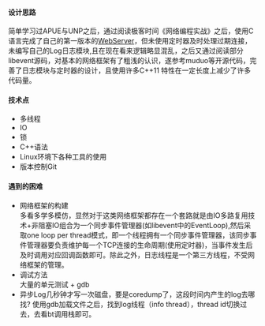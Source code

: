 #### 设计思路  
简单学习过APUE与UNP之后，通过阅读极客时间《网络编程实战》之后，使用C语言完成了自己的第一版本的[WebServer](https://github.com/tryturned/HttpServer)，但未使用定时器及时处理过期连接，未编写自己的Log日志模块,且在现在看来逻辑略显混乱，之后又通过阅读部分libevent源码，对基本的网络框架有了粗浅的认识，遂参考muduo等开源代码，完善了日志模块与定时器的设计，且使用许多C++11 特性在一定长度上减少了许多代码量。
#### 技术点
* 多线程
* IO
* 锁
* C++语法
* Linux环境下各种工具的使用
* 版本控制Git
#### 遇到的困难
* 网络框架的构建  
多看多学多模仿，显然对于这类网络框架都存在一个套路就是由IO多路复用技术+非阻塞IO组合为一个同步事件管理器(如libevent中的EventLoop),然后采取one loop per thread模式，即一个线程拥有一个同步事件管理器，该同步事件管理器要负责维护每一个TCP连接的生命周期(使用定时器)，当事件发生后及时调用对应回调函数即可。除此之外，日志线程是一个第三方线程，不受网络框架的管理。
* 调试方法  
大量的单元测试 + gdb  
* 异步Log几秒钟才写一次磁盘，要是coredump了，这段时间内产生的log去哪找?
使用gdb加载文件之后，找到log线程（info thread），thread id切换过去，去看bt调用栈即可。

